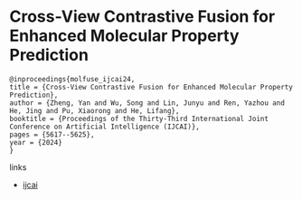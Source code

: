 # Cross-View Contrastive Fusion for Enhanced Molecular Property Prediction

```
@inproceedings{molfuse_ijcai24,
title = {Cross-View Contrastive Fusion for Enhanced Molecular Property Prediction},
author = {Zheng, Yan and Wu, Song and Lin, Junyu and Ren, Yazhou and He, Jing and Pu, Xiaorong and He, Lifang},
booktitle = {Proceedings of the Thirty-Third International Joint Conference on Artificial Intelligence (IJCAI)},
pages = {5617--5625},
year = {2024}
}
```

links
- [ijcai](https://www.ijcai.org/proceedings/2024/621)
